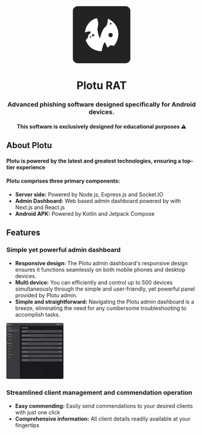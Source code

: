 <div align="center">
  <img src="/images/icon.png" width="30%" />
  <h1 align="center">Plotu RAT</h1>
  <h3>Advanced phishing software designed specifically for Android devices.</h3>
  <h4>This software is exclusively designed for educational purposes ⚠️</h4>
</div>

## About Plotu
#### Plotu is powered by the latest and greatest technologies, ensuring a top-tier experience    
#### Plotu comprises three primary components:
- <strong>Server side:</strong> Powered by Node.js, Express.js and Socket.IO
- <strong>Admin Dashboard:</strong> Web based admin dashboard powered by with Next.js and React.js
- <strong>Android APK:</strong> Powered by Kotlin and Jetpack Compose

## Features
### Simple yet powerful admin dashboard
- <strong>Responsive design:</strong> The Plotu admin dashboard's responsive design ensures it functions seamlessly on both mobile phones and desktop devices.
- <strong>Multi device:</strong> You can efficiently and control up to 500 devices simultaneously through the simple and user-friendly, yet powerful panel provided by Plotu admin.
- <strong>Simple and straightforward:</strong> Navigating the Plotu admin dashboard is a breeze, eliminating the need for any cumbersome troubleshooting to accomplish tasks.
<p float="left">
  <img src="/images/prv1.png" width="30%" />
</p>

### Streamlined client management and commendation operation
- <strong>Easy commending:</strong> Easily send commendations to your desired clients with just one click
- <strong>Comprehensive information:</strong> All client details readily available at your fingertips


